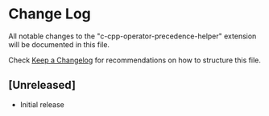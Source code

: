 # Change Log

All notable changes to the "c-cpp-operator-precedence-helper" extension will be documented in this file.

Check [Keep a Changelog](http://keepachangelog.com/) for recommendations on how to structure this file.

## [Unreleased]

- Initial release